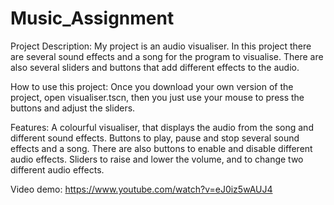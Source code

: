 # Music_Assignment



Project Description:
My project is an audio visualiser. In this project there are several sound effects and a song for the program to visualise. There are also several sliders and buttons that add different effects to the audio.

How to use this project:
Once you download your own version of the project, open visualiser.tscn, then you just use your mouse to press the buttons and adjust the sliders.

Features:
A colourful visualiser, that displays the audio from the song and different sound effects.
Buttons to play, pause and stop several sound effects and a song. There are also buttons to enable and disable different audio effects.
Sliders to raise and lower the volume, and to change two different audio effects.

Video demo:
https://www.youtube.com/watch?v=eJ0iz5wAUJ4

